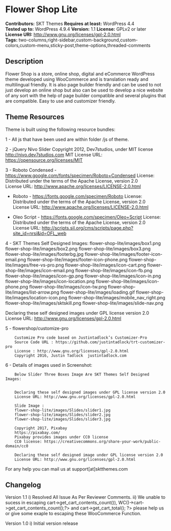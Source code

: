 # Flower Shop Lite

**Contributors:** SKT Themes
**Requires at least:** WordPress 4.4  
**Tested up to:** WordPress 4.9.4
**Version:** 1.1
**License:** GPLv2 or later  
**License URI:** http://www.gnu.org/licenses/gpl-2.0.html  
**Tags:** two-columns,right-sidebar,custom-background,custom-colors,custom-menu,sticky-post,theme-options,threaded-comments

## Description

Flower Shop is a store, online shop, digital and eCommerce WordPress theme developed using WooCommerce and is translation ready and multilingual friendly. It is also page builder friendly and can be used to not just develop an online shop but also can be used to develop a nice website of any sort with the help of page builder compatible and several plugins that are compatible. Easy to use and customizer friendly.
 
## Theme Resources

Theme is built using the following resource bundles:

1 - All js that have been used are within folder /js of theme.

2 -     jQuery Nivo Slider
	Copyright 2012, Dev7studios, under MIT license
	http://nivo.dev7studios.com
MIT License URL: https://opensource.org/licenses/MIT

3 - Roboto Condensed - https://www.google.com/fonts/specimen/Roboto+Condensed
	License: Distributed under the terms of the Apache License, version 2.0				
	License URL: http://www.apache.org/licenses/LICENSE-2.0.html
	
  - Roboto - https://fonts.google.com/specimen/Roboto
	License: Distributed under the terms of the Apache License, version 2.0				
	License URL: http://www.apache.org/licenses/LICENSE-2.0.html	
	
  - Oleo Script - https://fonts.google.com/specimen/Oleo+Script
	License: Distributed under the terms of the Apache License, version 2.0				
	License URL: http://scripts.sil.org/cms/scripts/page.php?site_id=nrsi&id=OFL_web	
	
		
4 - SKT Themes Self Designed Images:
	flower-shop-lite/images/box1.png
	flower-shop-lite/images/box2.png
	flower-shop-lite/images/box3.png
	flower-shop-lite/images/footerbg.jpg
	flower-shop-lite/images/footer-icon-email.png
	flower-shop-lite/images/footer-icon-phone.png
	flower-shop-lite/images/free-vs-pro.png
	flower-shop-lite/images/icon-cart.png
	flower-shop-lite/images/icon-email.png
	flower-shop-lite/images/icon-fb.png
	flower-shop-lite/images/icon-gp.png
	flower-shop-lite/images/icon-in.png
	flower-shop-lite/images/icon-location.png
	flower-shop-lite/images/icon-phone.png
	flower-shop-lite/images/icon-tw.png
	flower-shop-lite/images/list-arrow.png
	flower-shop-lite/images/loading.gif
	flower-shop-lite/images/location-icon.png
	flower-shop-lite/images/mobile_nav_right.png
	flower-shop-lite/images/sktskill.png
	flower-shop-lite/images/slide-nav.png
 
		
Declaring these self designed images under GPL license version 2.0
License URL: http://www.gnu.org/licenses/gpl-2.0.html
		
5 -     flowershop/customize-pro	

		Customize Pro code based on Justintadlock’s Customizer-Pro 
		Source Code URL : https://github.com/justintadlock/trt-customizer-pro			
		License : http://www.gnu.org/licenses/gpl-2.0.html
		Copyright 2016, Justin Tadlock	justintadlock.com
		
6 -     Details of images used in Screenshot:
		
		Below Slider Three Boxes Image Are SKT Themes Self Designed Images:
  	
		
		Declaring these self designed images under GPL license version 2.0
		License URL: http://www.gnu.org/licenses/gpl-2.0.html
		
		Slide Image : 
		flower-shop-lite/images/Slides/slider1.jpg
		flower-shop-lite/images/Slides/slider2.jpg
		flower-shop-lite/images/Slides/slider3.jpg
		
		Copyright 2017, Pixabay
		https://pixabay.com/ 
		Pixabay provides images under CC0 license
 		CC0 license: https://creativecommons.org/share-your-work/public-domain/cc0
			
		Declaring these self designed image under GPL license version 2.0
		License URL: http://www.gnu.org/licenses/gpl-2.0.html

For any help you can mail us at support[at]sktthemes.com

## Changelog

Version 1.1
i)  Resolved All Issue As Per Reviewer Comments.
ii) We unable to sucess in escaping <?php echo sprintf ('%d', '%d', WC()->cart->get_cart_contents_count()), WC()->cart->get_cart_contents_count();?> and <?php echo WC()->cart->get_cart_total(); ?> please help us or give some exaple to escaping these WooCommerce Function.

Version 1.0
i)   Initial version release
